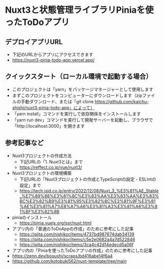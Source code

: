 # Nuxt3と状態管理ライブラリPiniaを使ったToDoアプリ

## デプロイアプリURL
- 下記のURLからアプリにアクセスできます
- https://nuxt3-pinia-todo-app.vercel.app/

## クイックスタート（ローカル環境で起動する場合）
- このプロジェクトは「yarn」をパッケージマネージャーとして使用します
- まずこのプロジェクトをコンピューターにダウンロードします（zipファイルの手動ダウンロード、または「git clone https://github.com/kaichu-shishi/nuxt3-pinia-todo-app」によって）
- 「yarn install」コマンドを実行して依存関係をインストールします
- 「yarn run dev」コマンドを実行して開発サーバーを起動し、ブラウザで「http://localhost:3000」を開きます

## 参考記事など
- Nuxt3プロジェクトの作成方法
  - 下記URLの「1. Nuxt3とは」まで
  - https://reffect.co.jp/vue/nuxt3/
- Nuxt3プロジェクトの環境構築
  - 下記URLの「Nuxt3プロジェクトの作成とTypeScriptの設定 - ESLintの設定」まで
  - https://tech.isid.co.jp/entry/2022/12/08/Nuxt_3_%E3%81%AE_Stable_%E7%89%88%E3%81%8C%E3%83%AA%E3%83%AA%E3%83%BC%E3%82%B9%E3%81%95%E3%82%8C%E3%81%9F%E3%81%AE%E3%81%A7%E8%A7%A6%E3%81%A3%E3%81%A6%E3%81%BF%E3%82%8B
- piniaのインストール
  - https://pinia.vuejs.org/ssr/nuxt.html
- アプリ内の「普通のToDoAppの作成」のために参考にした記事
  -  https://qiita.com/nishikor/items/4737bd987674dab34139
  -  https://qiita.com/nishikor/items/c5e2e0682a4a7d522846
  -  https://qiita.com/nishikor/items/3ca4c42d14edecd5a06f
-  アプリ内の「Piniaを使ったToDoアプリの作成」のために参考にした記事
  -  https://zenn.dev/bosushi/scraps/bd416abe14f6a4
  -  https://github.com/kotobuki562/nuxt-template/tree/main

